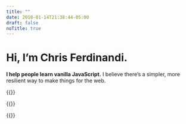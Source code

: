 ```yaml
---
title: ""
date: 2018-01-14T21:38:44-05:00
draft: false
noTitle: true
---
```


<h1 class="text-xlarge text-normal margin-bottom-small">Hi, I’m Chris Ferdinandi.</h1>

**I help people learn vanilla JavaScript.** I believe there’s a simpler, more resilient way to make things for the web.

{{<cta for="home">}}

{{<mailchimp intro="true">}}

{{<testimonial for="calebStauffer">}}